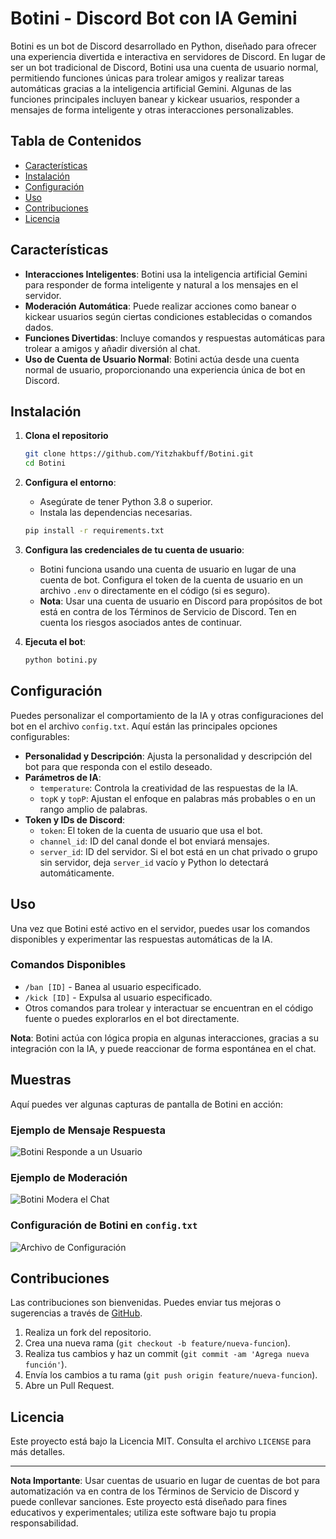 # Botini - Discord Bot con IA Gemini

Botini es un bot de Discord desarrollado en Python, diseñado para ofrecer una experiencia divertida e interactiva en servidores de Discord. En lugar de ser un bot tradicional de Discord, Botini usa una cuenta de usuario normal, permitiendo funciones únicas para trolear amigos y realizar tareas automáticas gracias a la inteligencia artificial Gemini. Algunas de las funciones principales incluyen banear y kickear usuarios, responder a mensajes de forma inteligente y otras interacciones personalizables.

## Tabla de Contenidos

- [Características](#características)
- [Instalación](#instalación)
- [Configuración](#configuración)
- [Uso](#uso)
- [Contribuciones](#contribuciones)
- [Licencia](#licencia)

## Características

- **Interacciones Inteligentes**: Botini usa la inteligencia artificial Gemini para responder de forma inteligente y natural a los mensajes en el servidor.
- **Moderación Automática**: Puede realizar acciones como banear o kickear usuarios según ciertas condiciones establecidas o comandos dados.
- **Funciones Divertidas**: Incluye comandos y respuestas automáticas para trolear a amigos y añadir diversión al chat.
- **Uso de Cuenta de Usuario Normal**: Botini actúa desde una cuenta normal de usuario, proporcionando una experiencia única de bot en Discord.

## Instalación

1. **Clona el repositorio**
    ```bash
    git clone https://github.com/Yitzhakbuff/Botini.git
    cd Botini
    ```

2. **Configura el entorno**:
    - Asegúrate de tener Python 3.8 o superior.
    - Instala las dependencias necesarias.
    
    ```bash
    pip install -r requirements.txt
    ```

3. **Configura las credenciales de tu cuenta de usuario**:
    - Botini funciona usando una cuenta de usuario en lugar de una cuenta de bot. Configura el token de la cuenta de usuario en un archivo `.env` o directamente en el código (si es seguro).
    - **Nota**: Usar una cuenta de usuario en Discord para propósitos de bot está en contra de los Términos de Servicio de Discord. Ten en cuenta los riesgos asociados antes de continuar.

4. **Ejecuta el bot**:
    ```bash
    python botini.py
    ```

## Configuración

Puedes personalizar el comportamiento de la IA y otras configuraciones del bot en el archivo `config.txt`. Aquí están las principales opciones configurables:

- **Personalidad y Descripción**: Ajusta la personalidad y descripción del bot para que responda con el estilo deseado.
- **Parámetros de IA**:
  - `temperature`: Controla la creatividad de las respuestas de la IA.
  - `topK` y `topP`: Ajustan el enfoque en palabras más probables o en un rango amplio de palabras.
- **Token y IDs de Discord**:
  - `token`: El token de la cuenta de usuario que usa el bot.
  - `channel_id`: ID del canal donde el bot enviará mensajes.
  - `server_id`: ID del servidor. Si el bot está en un chat privado o grupo sin servidor, deja `server_id` vacío y Python lo detectará automáticamente.

## Uso

Una vez que Botini esté activo en el servidor, puedes usar los comandos disponibles y experimentar las respuestas automáticas de la IA.

### Comandos Disponibles

- `/ban [ID]` - Banea al usuario especificado.
- `/kick [ID]` - Expulsa al usuario especificado.
- Otros comandos para trolear y interactuar se encuentran en el código fuente o puedes explorarlos en el bot directamente.

**Nota**: Botini actúa con lógica propia en algunas interacciones, gracias a su integración con la IA, y puede reaccionar de forma espontánea en el chat.


## Muestras

Aquí puedes ver algunas capturas de pantalla de Botini en acción:

### Ejemplo de Mensaje Respuesta
![Botini Responde a un Usuario](images/respuesta-ejemplo.png)

### Ejemplo de Moderación
![Botini Modera el Chat](images/moderacion-ejemplo.png)

### Configuración de Botini en `config.txt`
![Archivo de Configuración](images/configuracion-ejemplo.png)


## Contribuciones

Las contribuciones son bienvenidas. Puedes enviar tus mejoras o sugerencias a través de [GitHub](https://github.com/Yitzhakbuff/Botini/).

1. Realiza un fork del repositorio.
2. Crea una nueva rama (`git checkout -b feature/nueva-funcion`).
3. Realiza tus cambios y haz un commit (`git commit -am 'Agrega nueva función'`).
4. Envía los cambios a tu rama (`git push origin feature/nueva-funcion`).
5. Abre un Pull Request.

## Licencia

Este proyecto está bajo la Licencia MIT. Consulta el archivo `LICENSE` para más detalles.

---

**Nota Importante**: Usar cuentas de usuario en lugar de cuentas de bot para automatización va en contra de los Términos de Servicio de Discord y puede conllevar sanciones. Este proyecto está diseñado para fines educativos y experimentales; utiliza este software bajo tu propia responsabilidad.
